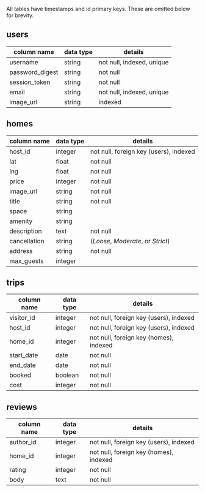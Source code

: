 All tables have timestamps and id primary keys. These are omitted below for brevity.

## users
column name     | data type | details
----------------|-----------|-----------------------
username        | string    | not null, indexed, unique
password_digest | string    | not null
session_token   | string    | not null
email           | string    | not null, indexed, unique
image_url       | string    | indexed

## homes
column name | data type | details
------------|-----------|-----------------------
host_id     | integer   | not null, foreign key (users), indexed
lat         | float     | not null
lng         | float     | not null
price       | integer   | not null
image_url   | string    | not null
title       | string    | not null
space       | string    |
amenity     | string    | 
description | text      | not null
cancellation| string    | (*Loose*, *Moderate*, or *Strict*)
address     | string    | not null
max_guests  | integer   |

## trips
column name | data type | details
------------|-----------|-----------------------
visitor_id  | integer   | not null, foreign key (users), indexed
host_id     | integer   | not null, foreign key (users), indexed
home_id     | integer   | not null, foreign key (homes), indexed
start_date  | date      | not null
end_date    | date      | not null
booked      | boolean   | not null
cost        | integer   | not null

## reviews
column name | data type | details
------------|-----------|-----------------------
author_id   | integer   | not null, foreign key (users), indexed
home_id     | integer   | not null, foreign key (homes), indexed
rating      | integer   | not null
body        | text      | not null
